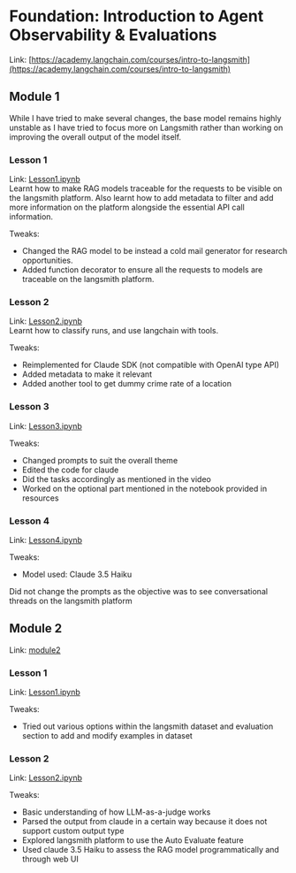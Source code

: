 # Foundation: Introduction to Agent Observability & Evaluations
Link: [https://academy.langchain.com/courses/intro-to-langsmith](https://academy.langchain.com/courses/intro-to-langsmith)

## Module 1
While I have tried to make several changes, the base model remains highly unstable as I have tried to focus more on Langsmith
rather than working on improving the overall output of the model itself.

### Lesson 1
Link: [Lesson1.ipynb](module1/lesson1.ipynb)\
Learnt how to make RAG models traceable for the requests to be visible on the langsmith platform. Also learnt how to add metadata to filter and add more information on the platform alongside the essential API call information.

Tweaks:
- Changed the RAG model to be instead a cold mail generator for research opportunities.
- Added function decorator to ensure all the requests to models are traceable on the langsmith platform.

### Lesson 2
Link: [Lesson2.ipynb](module1/lesson2.ipynb)\
Learnt how to classify runs, and use langchain with tools.

Tweaks:
- Reimplemented for Claude SDK (not compatible with OpenAI type API)
- Added metadata to make it relevant
- Added another tool to get dummy crime rate of a location

### Lesson 3
Link: [Lesson3.ipynb](module1/lesson3.ipynb)

Tweaks:
- Changed prompts to suit the overall theme
- Edited the code for claude
- Did the tasks accordingly as mentioned in the video
- Worked on the optional part mentioned in the notebook provided in resources

### Lesson 4
Link: [Lesson4.ipynb](module1/lesson4.ipynb)

Tweaks:
- Model used: Claude 3.5 Haiku 

Did not change the prompts as the objective was to see conversational threads on the langsmith platform

## Module 2

Link: [module2](module2)

### Lesson 1
Link: [Lesson1.ipynb](module2/lesson1.ipynb)

Tweaks:
- Tried out various options within the langsmith dataset and evaluation section to add and modify examples in dataset

### Lesson 2
Link: [Lesson2.ipynb](module2/lesson2.ipynb)

Tweaks:
- Basic understanding of how LLM-as-a-judge works
- Parsed the output from claude in a certain way because it does not support custom output type
- Explored langsmith platform to use the Auto Evaluate feature
- Used claude 3.5 Haiku to assess the RAG model programmatically and through web UI